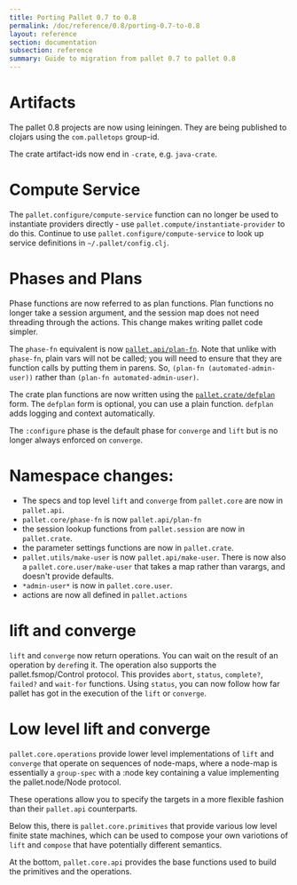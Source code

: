 ```yaml
---
title: Porting Pallet 0.7 to 0.8
permalink: /doc/reference/0.8/porting-0.7-to-0.8
layout: reference
section: documentation
subsection: reference
summary: Guide to migration from pallet 0.7 to pallet 0.8
---
```


# Artifacts

The pallet 0.8 projects are now using leiningen.  They are being published to
clojars using the `com.palletops` group-id.

The crate artifact-ids now end in `-crate`, e.g. `java-crate`.

# Compute Service

The `pallet.configure/compute-service` function can no longer be used to
instantiate providers directly - use `pallet.compute/instantiate-provider` to do
this.  Continue to use `pallet.configure/compute-service` to look up service
definitions in `~/.pallet/config.clj`.

# Phases and Plans

Phase functions are now referred to as plan functions.  Plan functions no longer
take a session argument, and the session map does not need threading through the
actions.  This change makes writing pallet code simpler.

The `phase-fn` equivalent is now
[`pallet.api/plan-fn`](/pallet/api/0.8/pallet.api#var-plan-fn).  Note that
unlike with `phase-fn`, plain vars will not be called; you will need to ensure
that they are function calls by putting them in parens. So, `(plan-fn
(automated-admin-user))` rather than `(plan-fn automated-admin-user)`.


The crate plan functions are now written using the
[`pallet.crate/defplan`](/pallet/api/0.8/pallet.crate#var-defplan) form.  The
`defplan` form is optional, you can use a plain function.  `defplan` adds
logging and context automatically.

The `:configure` phase is the default phase for `converge` and `lift` but is no
longer always enforced on `converge`.

# Namespace changes:

* The specs and top level `lift` and `converge` from `pallet.core` are now in
  `pallet.api`.
* `pallet.core/phase-fn` is now `pallet.api/plan-fn`
* the session lookup functions from `pallet.session` are now in `pallet.crate`.
* the parameter settings functions are now in `pallet.crate`.
* `pallet.utils/make-user` is now `pallet.api/make-user`. There is now also a
  `pallet.core.user/make-user` that takes a map rather than varargs, and doesn't
  provide defaults.
* `*admin-user*` is now in `pallet.core.user`.
* actions are now all defined in `pallet.actions`

# lift and converge

`lift` and `converge` now return operations. You can wait on the result of an
operation by `deref`ing it. The operation also supports the pallet.fsmop/Control
protocol. This provides `abort`, `status`, `complete?`, `failed?` and `wait-for`
functions. Using `status`, you can now follow how far pallet has got in the
execution of the `lift` or `converge`.

# Low level lift and converge

`pallet.core.operations` provide lower level implementations of `lift` and
`converge` that operate on sequences of node-maps, where a node-map is
essentially a `group-spec` with a :node key containing a value implementing the
pallet.node/Node protocol.

These operations allow you to specify the targets in a more flexible fashion
than their `pallet.api` counterparts.

Below this, there is `pallet.core.primitives` that provide various low level
finite state machines, which can be used to compose your own variotions of
`lift` and `compose` that have potentially different semantics.

At the bottom, `pallet.core.api` provides the base functions used to build the
primitives and the operations.
